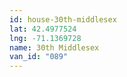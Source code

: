 ```yaml
---
id: house-30th-middlesex
lat: 42.4977524
lng: -71.1369728
name: 30th Middlesex
van_id: "089"
---
```

